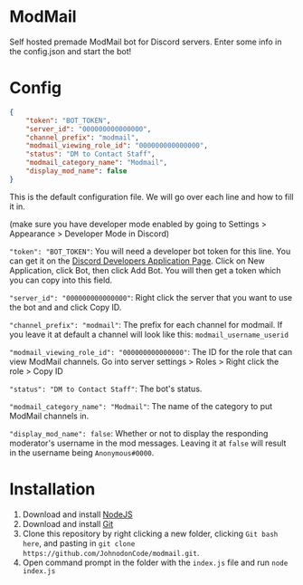 # ModMail
Self hosted premade ModMail bot for Discord servers. Enter some info in the config.json and start the bot!

# Config
```json
{
    "token": "BOT_TOKEN",
    "server_id": "000000000000000",
    "channel_prefix": "modmail",
    "modmail_viewing_role_id": "000000000000000",
    "status": "DM to Contact Staff",
    "modmail_category_name": "Modmail",
    "display_mod_name": false
}
```
This is the default configuration file. We will go over each line and how to fill it in.

(make sure you have developer mode enabled by going to Settings > Appearance > Developer Mode in Discord)

`"token": "BOT_TOKEN"`: You will need a developer bot token for this line. You can get it on the [Discord Developers Application Page](https://discord.com/developers/applications). Click on New Application, click Bot, then click Add Bot. You will then get a token which you can copy into this field.

`"server_id": "000000000000000"`: Right click the server that you want to use the bot and and click Copy ID.

`"channel_prefix": "modmail"`: The prefix for each channel for modmail. If you leave it at default a channel will look like this: `modmail_username_userid`

`"modmail_viewing_role_id": "000000000000000"`: The ID for the role that can view ModMail channels. Go into server settings > Roles > Right click the role > Copy ID

`"status": "DM to Contact Staff"`: The bot's status.

`"modmail_category_name": "Modmail"`: The name of the category to put ModMail channels in.

`"display_mod_name": false`: Whether or not to display the responding moderator's username in the mod messages. Leaving it at `false` will result in the username being `Anonymous#0000`.

# Installation
1. Download and install [NodeJS](https://nodejs.org/)
2. Download and install [Git](https://git-scm.com/)
3. Clone this repository by right clicking a new folder, clicking `Git bash here`, and pasting in `git clone https://github.com/JohnodonCode/modmail.git`.
4. Open command prompt in the folder with the `index.js` file and run `node index.js`
